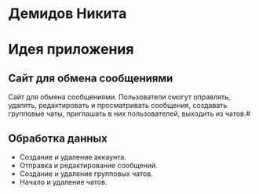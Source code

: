 # Демидов Никита

# Идея приложения

## Сайт для обмена сообщениями

Сайт для обмена сообщениями. Пользователи смогут оправлять, удалять, редактировать и просматривать сообщения, создавать групповые чаты, приглашать в них пользователей, выходить из чатов.#

## Обработка данных

* Создание и удаление аккаунта.
* Отправка и редактирование сообщений.
* Создание и удаление групповых чатов.
* Начало и удаление чатов.
